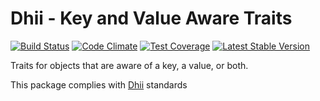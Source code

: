 # Dhii - Key and Value Aware Traits

[![Build Status](https://travis-ci.org/dhii/data-key-value-aware-trait.svg?branch=master)](https://travis-ci.org/dhii/data-key-value-aware-trait)
[![Code Climate](https://codeclimate.com/github/dhii/data-key-value-aware-trait/badges/gpa.svg)](https://codeclimate.com/github/dhii/data-key-value-aware-trait)
[![Test Coverage](https://codeclimate.com/github/dhii/data-key-value-aware-trait/badges/coverage.svg)](https://codeclimate.com/github/dhii/data-key-value-aware-trait/coverage)
[![Latest Stable Version](https://poser.pugx.org/dhii/data-key-value-aware-trait/version)](https://packagist.org/packages/dhii/data-key-value-aware-trait)

Traits for objects that are aware of a key, a value, or both.

This package complies with [Dhii] standards

[Dhii]: https://github.com/Dhii/dhii
